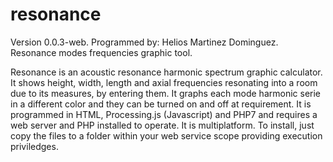 # resonance
Version 0.0.3-web.
Programmed by: Helios Martinez Dominguez.
Resonance modes frequencies graphic tool.

Resonance is an acoustic resonance harmonic spectrum graphic calculator.
It shows height, width, length and axial frequencies resonating into a room due to its measures, by entering them.
It graphs each mode harmonic serie in a different color and they can be turned on and off at requirement.
It is programmed in HTML, Processing.js (Javascript) and PHP7 and requires a web server and PHP installed to operate.
It is multiplatform. To install, just copy the files to a folder within your web service scope providing execution priviledges.
